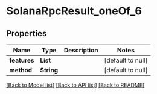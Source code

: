 # SolanaRpcResult_oneOf_6
## Properties

| Name | Type | Description | Notes |
|------------ | ------------- | ------------- | -------------|
| **features** | **List** |  | [default to null] |
| **method** | **String** |  | [default to null] |

[[Back to Model list]](../README.md#documentation-for-models) [[Back to API list]](../README.md#documentation-for-api-endpoints) [[Back to README]](../README.md)


